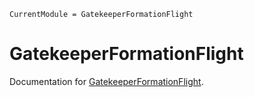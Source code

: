 ```@meta
CurrentModule = GatekeeperFormationFlight
```

# GatekeeperFormationFlight

Documentation for [GatekeeperFormationFlight](https://github.com/dev10110/GatekeeperFormationFlight.jl).

```@index
```

